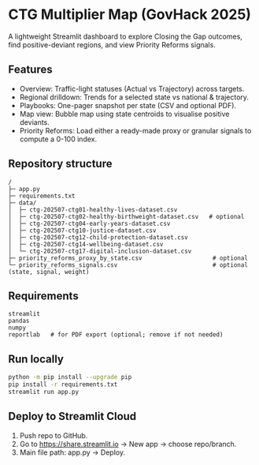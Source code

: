 
# CTG Multiplier Map (GovHack 2025)

A lightweight Streamlit dashboard to explore Closing the Gap outcomes, find positive-deviant regions, and view Priority Reforms signals.

## Features
- Overview: Traffic-light statuses (Actual vs Trajectory) across targets.
- Regional drilldown: Trends for a selected state vs national & trajectory.
- Playbooks: One-pager snapshot per state (CSV and optional PDF).
- Map view: Bubble map using state centroids to visualise positive deviants.
- Priority Reforms: Load either a ready-made proxy or granular signals to compute a 0-100 index.

## Repository structure
```
/
├─ app.py
├─ requirements.txt
├─ data/
│  ├─ ctg-202507-ctg01-healthy-lives-dataset.csv
│  ├─ ctg-202507-ctg02-healthy-birthweight-dataset.csv   # optional
│  ├─ ctg-202507-ctg04-early-years-dataset.csv
│  ├─ ctg-202507-ctg10-justice-dataset.csv
│  ├─ ctg-202507-ctg12-child-protection-dataset.csv
│  ├─ ctg-202507-ctg14-wellbeing-dataset.csv
│  └─ ctg-202507-ctg17-digital-inclusion-dataset.csv
├─ priority_reforms_proxy_by_state.csv                    # optional
└─ priority_reforms_signals.csv                           # optional (state, signal, weight)
```

## Requirements
```
streamlit
pandas
numpy
reportlab   # for PDF export (optional; remove if not needed)
```

## Run locally
```bash
python -m pip install --upgrade pip
pip install -r requirements.txt
streamlit run app.py
```

## Deploy to Streamlit Cloud
1. Push repo to GitHub.
2. Go to https://share.streamlit.io -> New app -> choose repo/branch.
3. Main file path: app.py -> Deploy.
